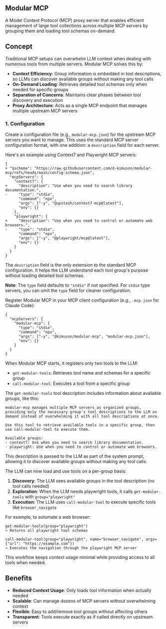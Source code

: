 ## Modular MCP

A Model Context Protocol (MCP) proxy server that enables efficient management of large tool collections across multiple MCP servers by grouping them and loading tool schemas on-demand.

## Concept

Traditional MCP setups can overwhelm LLM context when dealing with numerous tools from multiple servers. Modular MCP solves this by:

- **Context Efficiency**: Group information is embedded in tool descriptions, so LLMs can discover available groups without making any tool calls
- **On-Demand Loading**: Retrieves detailed tool schemas only when needed for specific groups
- **Separation of Concerns**: Maintains clear phases between tool discovery and execution
- **Proxy Architecture**: Acts as a single MCP endpoint that manages multiple upstream MCP servers

### 1\. Configuration

Create a configuration file (e.g., `modular-mcp.json`) for the upstream MCP servers you want to manage. This uses the standard MCP server configuration format, with one addition: a `description` field for each server.

Here's an example using Context7 and Playwright MCP servers:

```
{
+ "$schema": "https://raw.githubusercontent.com/d-kimuson/modular-mcp/refs/heads/main/config-schema.json",
  "mcpServers": {
    "context7": {
+     "description": "Use when you need to search library documentation.",
-     "type": "stdio",
      "command": "npx",
      "args": ["-y", "@upstash/context7-mcp@latest"],
      "env": {}
    },
    "playwright": {
+     "description": "Use when you need to control or automate web browsers.",
-     "type": "stdio",
      "command": "npx",
      "args": ["-y", "@playwright/mcp@latest"],
      "env": {}
    }
  }
}
```

The `description` field is the only extension to the standard MCP configuration. It helps the LLM understand each tool group's purpose without loading detailed tool schemas.

**Note**: The `type` field defaults to `"stdio"` if not specified. For `stdio` type servers, you can omit the `type` field for cleaner configuration.

Register Modular MCP in your MCP client configuration (e.g., `.mcp.json` for Claude Code):

```
{
  "mcpServers": {
    "modular-mcp": {
      "type": "stdio",
      "command": "npx",
      "args": ["-y", "@kimuson/modular-mcp", "modular-mcp.json"],
      "env": {}
    }
  }
}
```

When Modular MCP starts, it registers only two tools to the LLM:

- `get-modular-tools`: Retrieves tool name and schemas for a specific group
- `call-modular-tool`: Executes a tool from a specific group

The `get-modular-tools` tool description includes information about available groups, like this:

```
modular-mcp manages multiple MCP servers as organized groups, providing only the necessary group's tool descriptions to the LLM on demand instead of overwhelming it with all tool descriptions at once.

Use this tool to retrieve available tools in a specific group, then use call-modular-tool to execute them.

Available groups:
- context7: Use when you need to search library documentation.
- playwright: Use when you need to control or automate web browsers.
```

This description is passed to the LLM as part of the system prompt, allowing it to discover available groups without making any tool calls.

The LLM can now load and use tools on a per-group basis:

1. **Discovery**: The LLM sees available groups in the tool description (no tool calls needed)
2. **Exploration**: When the LLM needs playwright tools, it calls `get-modular-tools` with `group="playwright"`
3. **Execution**: The LLM uses `call-modular-tool` to execute specific tools like `browser_navigate`

For example, to automate a web browser:

```
get-modular-tools(group="playwright")
→ Returns all playwright tool schemas

call-modular-tool(group="playwright", name="browser_navigate", args={"url": "https://example.com"})
→ Executes the navigation through the playwright MCP server
```

This workflow keeps context usage minimal while providing access to all tools when needed.

## Benefits

- **Reduced Context Usage**: Only loads tool information when actually needed
- **Scalable**: Can manage dozens of MCP servers without overwhelming context
- **Flexible**: Easy to add/remove tool groups without affecting others
- **Transparent**: Tools execute exactly as if called directly on upstream servers
